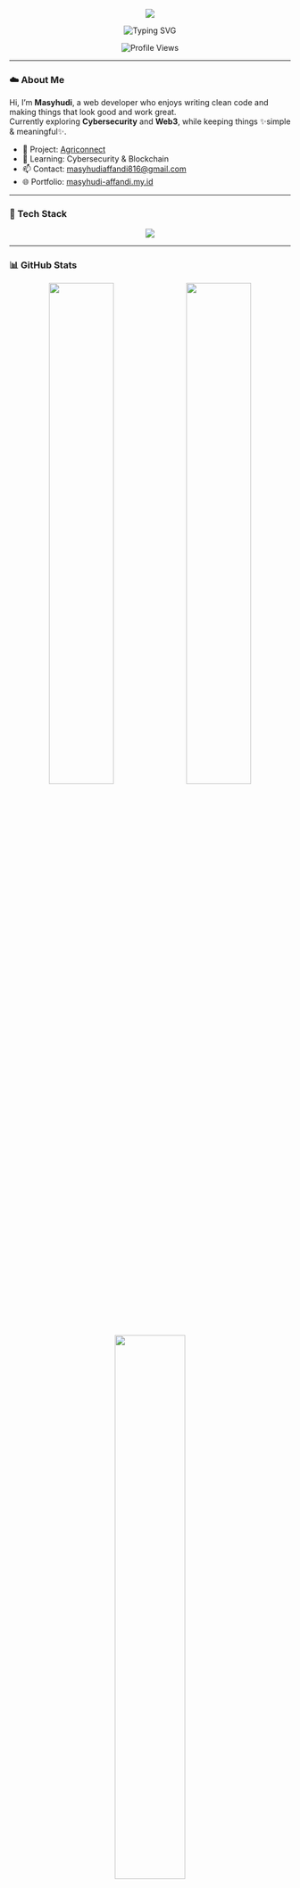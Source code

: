 <p align="center">
  <img src="https://capsule-render.vercel.app/api?type=waving&color=accbee&color2=e7f0fd&height=200&section=header&text=Masyhudi%20Affandi&fontColor=2e3440&fontSize=40&fontAlignY=35&desc=Web%20Developer%20%7C%20Cybersecurity%20Enthusiast&descAlignY=55" />
</p>

<p align="center">
  <img src="https://readme-typing-svg.herokuapp.com?font=Fira+Code&size=22&duration=4000&pause=500&center=true&vCenter=true&width=435&lines=Hi%2C+I'm+Masyhudi+Affandi.;Web+Developer+%7C+Cybersec+Enthusiast.;Welcome+to+my+Pastel+World+%F0%9F%8C%8F" alt="Typing SVG" />
</p>

<p align="center">
  <img src="https://komarev.com/ghpvc/?username=masyhudiaffandi&label=Visitors&color=91b6f0&style=flat-square" alt="Profile Views" />
</p>

---

### ☁️ About Me

Hi, I’m **Masyhudi**, a web developer who enjoys writing clean code and making things that look good and work great.  
Currently exploring **Cybersecurity** and **Web3**, while keeping things ✨simple & meaningful✨.

- 🔭 Project: [Agriconnect](https://agriconnect.my.id)  
- 🌱 Learning: Cybersecurity & Blockchain  
- 📫 Contact: masyhudiaffandi816@gmail.com  
- 🌐 Portfolio: [masyhudi-affandi.my.id](https://masyhudi-affandi.my.id)

---

### 🧰 Tech Stack
<p align="center">
  <img src="https://skillicons.dev/icons?i=html,css,js,react,nodejs,laravel,python,linux&theme=light" />
</p>

---

### 📊 GitHub Stats
<p align="center">
  <img src="https://github-readme-stats.vercel.app/api?username=masyhudiaffandi&show_icons=true&theme=graywhite&hide_border=true&icon_color=7aa2f7&text_color=2e3440" width="48%" />
  <img src="https://github-readme-streak-stats.herokuapp.com/?user=masyhudiaffandi&theme=github-light&hide_border=true" width="48%" />
</p>

<p align="center">
  <img src="https://github-readme-stats.vercel.app/api/top-langs/?username=masyhudiaffandi&layout=compact&theme=graywhite&hide_border=true" width="50%" />
</p>

---

### 🎧 Now Playing
<p align="center">
  <a href="https://open.spotify.com/user/31345t4pg7apmd4j2ryadodnzvwi?si=d9d1b07e460d4d39">
    <img src="https://spotify-github-profile.vercel.app/api/view?uid=31ffo6p5o7pmsvnopnwb5tc72pce&cover_image=true&theme=default&bar_color=91b6f0&bar_color_cover=false" alt="Spotify Now Playing" />
  </a>
</p>

---

### 🌐 Connect With Me
<p align="center">
  <a href="https://linkedin.com/in/masyhudi-affandi" target="_blank">
    <img src="https://img.shields.io/badge/LinkedIn-8db3f3?style=for-the-badge&logo=linkedin&logoColor=white" />
  </a>
  <a href="https://instagram.com/humdiee.js" target="_blank">
    <img src="https://img.shields.io/badge/Instagram-c7b9f2?style=for-the-badge&logo=instagram&logoColor=white" />
  </a>
</p>

---

<p align="center">
  <img src="https://i.pinimg.com/originals/62/01/00/62010065ff0a43c273b2d3dfdcde1398.gif" width="250px" />
  <br/>
  <em>“In my little dev galaxy, everything moves with purpose.”</em>
</p>

<p align="center">
  <img src="https://capsule-render.vercel.app/api?type=waving&color=e7f0fd&color2=accbee&height=120&section=footer"/>
</p>
